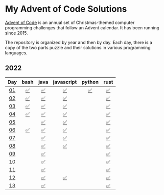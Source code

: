 # My Advent of Code Solutions

[Advent of Code](https://adventofcode.com/) is an annual set of Christmas-themed computer programming challenges that follow an Advent calendar. It has been running since 2015.

The repository is organized by year and then by day. Each day, there is a copy of the two parts puzzle and their solutions in various programming languages.

## 2022
| Day | bash | java | javascript | python | rust |
|:---:|:---:|:---:|:---:|:---:|:---:|
| [01](2022/01) |[:white_check_mark:](2022/01/bash)|[:white_check_mark:](2022/01/java)|[:white_check_mark:](2022/01/javascript)|[:white_check_mark:](2022/01/python)|[:white_check_mark:](2022/01/rust)|
| [02](2022/02) |[:white_check_mark:](2022/02/bash)|[:white_check_mark:](2022/02/java)|[:white_check_mark:](2022/02/javascript)| |[:white_check_mark:](2022/02/rust)|
| [03](2022/03) |[:white_check_mark:](2022/03/bash)|[:white_check_mark:](2022/03/java)|[:white_check_mark:](2022/03/javascript)| |[:white_check_mark:](2022/03/rust)|
| [04](2022/04) |[:white_check_mark:](2022/04/bash)|[:white_check_mark:](2022/04/java)|[:white_check_mark:](2022/04/javascript)| |[:white_check_mark:](2022/04/rust)|
| [05](2022/05) | |[:white_check_mark:](2022/05/java)|[:white_check_mark:](2022/05/javascript)| |[:white_check_mark:](2022/05/rust)|
| [06](2022/06) |[:white_check_mark:](2022/06/bash)|[:white_check_mark:](2022/06/java)|[:white_check_mark:](2022/06/javascript)| |[:white_check_mark:](2022/06/rust)|
| [07](2022/07) | |[:white_check_mark:](2022/07/java)|[:white_check_mark:](2022/07/javascript)| |[:white_check_mark:](2022/07/rust)|
| [08](2022/08) | |[:white_check_mark:](2022/08/java)|[:white_check_mark:](2022/08/javascript)| |[:white_check_mark:](2022/08/rust)|
| [09](2022/09) | |[:white_check_mark:](2022/09/java)| | |[:white_check_mark:](2022/09/rust)|
| [10](2022/10) | |[:white_check_mark:](2022/10/java)| | |[:white_check_mark:](2022/10/rust)|
| [11](2022/11) | |[:white_check_mark:](2022/11/java)| | |[:white_check_mark:](2022/11/rust)|
| [12](2022/12) | |[:white_check_mark:](2022/12/java)|[:white_check_mark:](2022/12/javascript)| |[:white_check_mark:](2022/12/rust)|
| [13](2022/13) | |[:white_check_mark:](2022/13/java)| | |[:white_check_mark:](2022/13/rust)|
